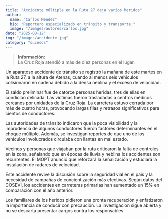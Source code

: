 ```yaml
---
title: "Accidente múltiple en la Ruta 27 deja varios heridos"
author:
  name: "Carlos Méndez"
  bio: "Reportero especializado en tránsito y transporte."
  image: "/images/autores/carlos.jpg"
date: "2025-08-12"
img: "/images/accidente.jpg"
category: "sucesos"
---
```


> **Información:**  
> La Cruz Roja atendió a más de diez personas en el lugar.

Un aparatoso accidente de tránsito se registró la mañana de este martes en la Ruta 27, a la altura de Atenas, cuando al menos seis vehículos colisionaron en cadena debido a la densa neblina y el exceso de velocidad.

El saldo preliminar fue de catorce personas heridas, tres de ellas en condición delicada. Las víctimas fueron trasladadas a centros médicos cercanos por unidades de la Cruz Roja. La carretera estuvo cerrada por más de cuatro horas, provocando largas filas y retrasos significativos para cientos de conductores.

Las autoridades de tránsito indicaron que la poca visibilidad y la imprudencia de algunos conductores fueron factores determinantes en el choque múltiple. Además, se investigan reportes de que uno de los vehículos involucrados circulaba con llantas en mal estado.

Vecinos y personas que viajaban por la ruta criticaron la falta de controles en la zona, señalando que en épocas de lluvia y neblina los accidentes son recurrentes. El MOPT anunció que reforzará la señalización y estudiará la instalación de radares de velocidad.

Este accidente revive la discusión sobre la seguridad vial en el país y la necesidad de campañas de concientización más efectivas. Según datos del COSEVI, los accidentes en carreteras primarias han aumentado un 15% en comparación con el año anterior.

Los familiares de los heridos pidieron una pronta recuperación y enfatizaron la importancia de conducir con precaución. La investigación sigue abierta y no se descarta presentar cargos contra los responsables
